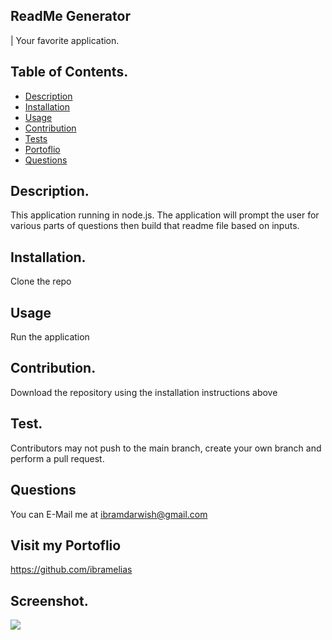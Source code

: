 
  ## ReadMe Generator
  | Your favorite application.

  ## Table of Contents.
  - [Description](#Description)
  - [Installation](#instructions)
  - [Usage](#Usage)
  - [Contribution](#Contribution)
  - [Tests](#Tests)
  - [Portoflio](#Portoflio)
  - [Questions](#Questions)
   

  ## Description.
  This application running in node.js. The application will prompt the user for various parts of questions then build that readme file based on inputs.

  ## Installation.
  Clone the repo

  ## Usage
  Run the application

  ## Contribution.
  Download the repository using the installation instructions above


  ## Test.
  Contributors may not push to the main branch, create your own branch and perform a pull request.


  ## Questions
  You can E-Mail me at ibramdarwish@gmail.com

  ## Visit my Portoflio
  https://github.com/ibramelias


  ## Screenshot.
  ![](img/Screen20%Shot20%2020-11-1120%at20%8.17.2620%PM.png)

  
